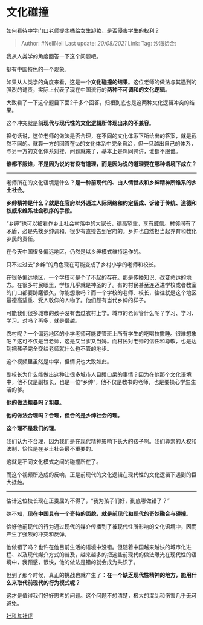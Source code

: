 # 文化碰撞
[如何看待中学门口老师提水桶给女生卸妆，是否侵害学生的权利？](https://www.zhihu.com/question/345415605/answer/821975482)

> Author: #NellNell
> Last update: *20/08/2021*
> Link:
> Tag:
> 沙海拾金:

我从人类学的角度回答一下这个问题吧。

挺有中国特色的一个现象。

如果从人类学的角度来看，这是一个**文化碰撞的结果**。这位老师的做法与其遇到的强烈的谴责，实际上代表了现在中国流行的**两种不可调和的文化逻辑**。

大致看了一下这个题目下面2千多个回答，归根到底也是这两种文化逻辑冲突的结果。

这个冲突就是**前现代与现代性的文化逻辑所体现出来的不兼容**。

换句话说，这位老师的做法是否合理，在不同的文化体系下所给出的答案，就是截然不同的。就算一方的回答在ta的文化体系中完全自洽，但一旦越出自己的体系，与另一方的文化体系对接，问题就来了，基本上是鸡同鸭讲，谁都不服谁。

**谁都不服谁，不是因为说的有没有道理，而是因为说的道理要在哪种语境下成立？**

---

老师所在的文化语境是什么？**是一种前现代的、由人情世故和乡绅精神所维系的乡土社会。**

**乡绅精神是什么？就是在官府以外通过人际网络和约定俗成、诉诸于传统、道德和权威来维系社会秩序的手段。**

“乡绅”也可以被看作乡土社会村落中的大家长，德高望重，享有威信。村邻间有了矛盾，必是先找乡绅调和，很少有直接告到官府的。乡绅也自然担当起养育和教化乡民的责任。

在今天中国很多偏远地区，仍然是以乡绅模式维持运作的。

只不过过去“乡绅”的角色现在可能变成了乡村小学的老师和校长。

在很多偏远地区，一个学校可是个了不起的存在。那是传播知识、改变命运的地方。在很多村民眼里，学校几乎就是神圣的了。有的村民甚至连迈进学校或者教室的门口都要踌躇很久，你能想象吗？而一个学校的老师、校长，往往就是这个地区最德高望重、受人敬仰的人物了。他们颇有当代乡绅的样子。

可能我们很多城市的孩子没有去过农村上学。城市的老师管什么呢？学习、学习、学习。对吗？再多，就是僭越。

农村呢？一个偏远地区的小学老师可能要管班上所有学生的吃喝拉撒睡。很难想象吧？这可不仅是当老师，这是又当爹又当妈。而村民对老师的信任和尊敬，也是达到把孩子完全交给老师就什么也不管的地步。

这个视频里虽然是中学，但情况也大致如此。

副校长为什么能做出这种让很多城市人目瞪口呆的事情？因为在他那个文化语境中，他不仅是副校长，也是一位“乡绅”，他不仅是教书的老师，也是要操心学生生活的爹。

**他的做法粗暴吗？粗暴。**

**他的做法合理吗？合理，但合的是乡绅社会的理。**

**这个理不是我们的理**。

我们认为不合理，因为我们是在现代精神影响下长大的孩子啊。我们尊崇的人权和法制，恰恰是在乡土社会最不重要的。

这就是不同文化模式之间的碰撞所在了。

而这个视频所造成的反响，正是前现代的文化逻辑在现代性的文化逻辑下遇到的巨大抵触。

---

估计这位校长现在正委屈的不得了，“我为孩子们好，到底哪做错了？”

殊不知，**现在中国具有一个奇特的面貌，就是前现代和现代的奇妙融合与碰撞**。

恰好他前现代的行为通过现代的媒介传播到了被现代性所影响的文化语境中，因而产生了强烈的冲突和反弹。

他做错了吗？也许在他目前生活的语境中没错。但随着中国越来越快的城市化进程、以及现代媒介方式的普及，越来越多的把这些前现代的做法曝光在现代性的语境中，我预感，很快，他的做法是错的就会成为共识了。

但到了那个时候，真正的挑战也就产生了：**在一个缺乏现代性精神的地方，能用什么来取代前现代的行为模式呢？**

这才是值得我们好好思考的问题。这个问题不想清楚，极大的混乱和伤害几乎无可避免。

[社科与社评](https://zhihu.com/collection/313819737)
